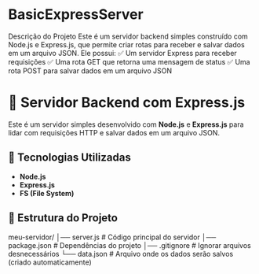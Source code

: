 # BasicExpressServer
Descrição do Projeto Este é um servidor backend simples construído com Node.js e Express.js, que permite criar rotas para receber e salvar dados em um arquivo JSON.  Ele possui: ✅ Um servidor Express para receber requisições ✅ Uma rota GET que retorna uma mensagem de status ✅ Uma rota POST para salvar dados em um arquivo JSON

# 🚀 Servidor Backend com Express.js  

Este é um servidor simples desenvolvido com **Node.js** e **Express.js** para lidar com requisições HTTP e salvar dados em um arquivo JSON.  

## 📌 Tecnologias Utilizadas  
- **Node.js**  
- **Express.js**  
- **FS (File System)**  

## 📂 Estrutura do Projeto  
meu-servidor/ │── server.js # Código principal do servidor
│── package.json # Dependências do projeto
│── .gitignore # Ignorar arquivos desnecessários
└── data.json # Arquivo onde os dados serão salvos (criado automaticamente)
